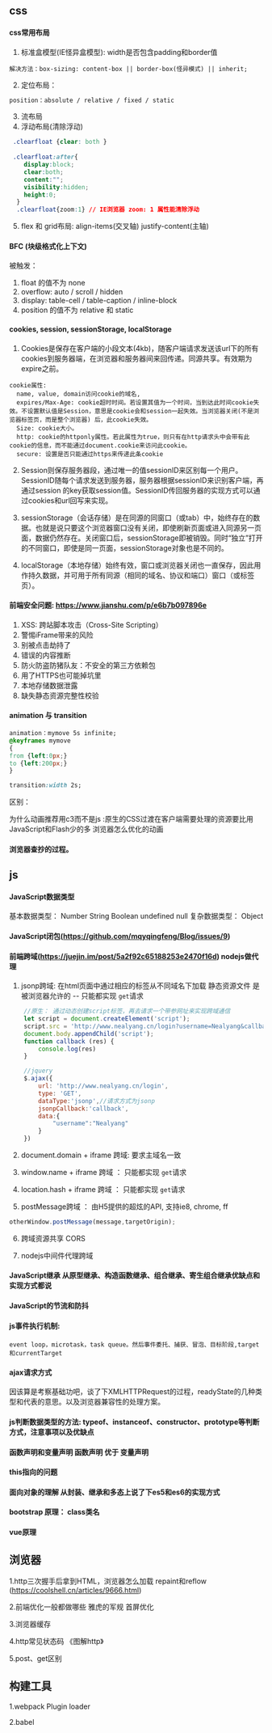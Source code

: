 ## css
#### css常用布局
1. 标准盒模型(IE怪异盒模型): width是否包含padding和border值 
  ```
  解决方法：box-sizing: content-box || border-box(怪异模式) || inherit;
  ```
2. 定位布局： 
```css
position：absolute / relative / fixed / static
```
3. 流布局
4. 浮动布局(清除浮动) 
  ```css
   .clearfloat {clear: both }
   
   .clearfloat:after{
      display:block;
      clear:both;
      content:"";
      visibility:hidden;
      height:0; 
    }  
    .clearfloat{zoom:1} // IE浏览器 zoom: 1 属性能清除浮动
  ```
5. flex 和 grid布局: align-items(交叉轴) justify-content(主轴)


#### BFC (块级格式化上下文) 
被触发： 
1. float 的值不为 none
2. overflow: auto / scroll / hidden
3. display: table-cell / table-caption / inline-block
4. position 的值不为 relative 和 static


#### cookies, session, sessionStorage, localStorage
1. Cookies是保存在客户端的小段文本(4kb)，随客户端请求发送该url下的所有cookies到服务器端，在浏览器和服务器间来回传递。同源共享。有效期为expire之前。
```
cookie属性: 
  name, value, domain访问cookie的域名, 
  expires/Max-Age: cookie超时时间。若设置其值为一个时间，当到达此时间cookie失效。不设置默认值是Session，意思是cookie会和session一起失效。当浏览器关闭(不是浏览器标签页，而是整个浏览器) 后，此cookie失效。
  Size: cookie大小。
  http: cookie的httponly属性。若此属性为true，则只有在http请求头中会带有此cookie的信息，而不能通过document.cookie来访问此cookie。
  secure: 设置是否只能通过https来传递此条cookie
```

2. Session则保存服务器段，通过唯一的值sessionID来区别每一个用户。SessionID随每个请求发送到服务器，服务器根据sessionID来识别客户端，再通过session 的key获取session值。SessionID传回服务器的实现方式可以通过cookies和url回写来实现。

3. sessionStorage（会话存储）是在同源的同窗口（或tab）中，始终存在的数据。也就是说只要这个浏览器窗口没有关闭，即使刷新页面或进入同源另一页面，数据仍然存在。关闭窗口后，sessionStorage即被销毁。同时“独立”打开的不同窗口，即使是同一页面，sessionStorage对象也是不同的。

4. localStorage（本地存储）始终有效，窗口或浏览器关闭也一直保存，因此用作持久数据，并可用于所有同源（相同的域名、协议和端口）窗口（或标签页）。
  

#### 前端安全问题: https://www.jianshu.com/p/e6b7b097896e
1. XSS: 跨站脚本攻击（Cross-Site Scripting）
2. 警惕iFrame带来的风险
3. 别被点击劫持了
4. 错误的内容推断
5. 防火防盗防猪队友：不安全的第三方依赖包
6. 用了HTTPS也可能掉坑里
7. 本地存储数据泄露
8. 缺失静态资源完整性校验


####  animation 与 transition
```css
animation：mymove 5s infinite; 
@keyframes mymove
{
from {left:0px;}
to {left:200px;}
}

transition:width 2s;
```
区别：

为什么动画推荐用c3而不是js :原生的CSS过渡在客户端需要处理的资源要比用JavaScript和Flash少的多
浏览器怎么优化的动画


#### 浏览器查抄的过程。



## js

#### JavaScript数据类型
基本数据类型： Number String Boolean undefined null 
复杂数据类型： Object

#### JavaScript闭包(https://github.com/mqyqingfeng/Blog/issues/9)

#### 前端跨域(https://juejin.im/post/5a2f92c65188253e2470f16d)   nodejs做代理 
1. jsonp跨域: 在html页面中通过相应的标签从不同域名下加载 静态资源文件 是被浏览器允许的 -- 只能都实现 `get`请求 
```js
    //原生： 通过动态创建script标签，再去请求一个带参网址来实现跨域通信
    let script = document.createElement('script');
    script.src = 'http://www.nealyang.cn/login?username=Nealyang&callback=callback';
    document.body.appendChild('script');
    function callback (res) {
        console.log(res)
    }

    //jquery
    $.ajax({
        url: 'http://www.nealyang.cn/login',
        type: 'GET',
        dataType:'jsonp',//请求方式为jsonp
        jsonpCallback:'callback',
        data:{
            "username":"Nealyang"
        }
    })
```
2. document.domain + iframe 跨域: 要求主域名一致

3. window.name + iframe 跨域 ： 只能都实现 `get`请求 

4. location.hash + iframe 跨域 ： 只能都实现 `get`请求 

5. postMessage跨域 ： 由H5提供的超炫的API, 支持ie8, chrome, ff
```js
otherWindow.postMessage(message,targetOrigin);
```
6. 跨域资源共享 CORS

7. nodejs中间件代理跨域

#### JavaScript继承 从原型继承、构造函数继承、组合继承、寄生组合继承优缺点和实现方式都说

#### JavaScript的节流和防抖

#### js事件执行机制: 
	event loop，microtask，task queue。然后事件委托、捕获、冒泡、目标阶段,target和currentTarget

#### ajax请求方式
因该算是考察基础功吧，谈了下XMLHTTPRequest的过程，readyState的几种类型和代表的意思。以及浏览器兼容性的处理方案。

#### js判断数据类型的方法: typeof、instanceof、constructor、prototype等判断方式，注意事项以及优缺点

#### 函数声明和变量声明  函数声明 优于 变量声明

#### this指向的问题

#### 面向对象的理解 从封装、继承和多态上说了下es5和es6的实现方式

#### bootstrap 原理： class类名

#### vue原理



## 浏览器

1.http三次握手后拿到HTML，浏览器怎么加载 repaint和reflow (https://coolshell.cn/articles/9666.html)

2.前端优化一般都做哪些 雅虎的军规 首屏优化

3.浏览器缓存

4.http常见状态码 《图解http》

5.post、get区别






## 构建工具

1.webpack Plugin loader

2.babel
